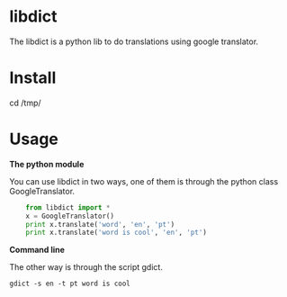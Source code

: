 # libdict
The libdict is a python lib to do translations using google translator.

Install
=======

cd /tmp/


Usage
=====

**The python module**

You can use libdict in two ways, one of them is through the python class GoogleTranslator.

~~~python
    from libdict import *
    x = GoogleTranslator()
    print x.translate('word', 'en', 'pt')
    print x.translate('word is cool', 'en', 'pt')
~~~

**Command line**

The other way is through the script gdict.

~~~    
gdict -s en -t pt word is cool
~~~


